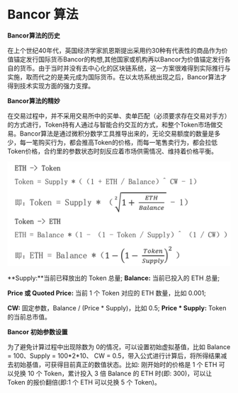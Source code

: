 # Bancor 算法


  
**Bancor算法的历史**

在上个世纪40年代，英国经济学家凯恩斯提出采用约30种有代表性的商品作为价值锚定发行国际货币Bancor的构想,其他国家或机构再以Bancor为价值锚定发行各自的货币。由于当时并没有去中心化的区块链系统，这一方案很难得到实际推行与实施，取而代之的是美元成为国际货币。在以太坊系统出现之后，Bancor算法才得到技术实现方面的强力支撑。

**Bancor算法的精妙**

在交易过程中，并不采用交易所中的买单、卖单匹配（必须要求存在交易对手方）的方式进行，Token持有人通过与智能合约交互的方式，和整个Token市场做交易。Bancor算法是通过微积分数学工具推导出来的，无论交易额度的数量是多少，每一笔购买行为，都会推高Token的价格，而每一笔售卖行为，都会拉低Token价格，合约里的参数状态时刻反应着市场供需情况、维持着价格平衡。

![](../.gitbook/assets/bancor.png)

**Supply:**当前已释放出的 Token 总量;   **Balance:** 当前已投入的 ETH 总量; 

**Price 或 Quoted Price:** 当前 1 个 Token 对应的 ETH 数量，比如 0.001; 

**CW:** 固定参数，Balance / \(Price \* Supply\)，比如 0.5; **Price \* Supply:** Token 的当前总市值。

**Bancor 初始参数设置**

为了避免计算过程中出现除数为 0的情况，可以设置初始虚拟基值，比如 Balance = 100、Supply = 100\*2\*10、 CW = 0.5，带入公式进行计算后，将所得结果减去初始基值，可获得目前真正的数值状态。比如: 刚开始时的价格是 1 个 ETH 可以兑换 10 个 Token，累计投入 3 倍 Balance 的 ETH 时\(即: 300\)，可以让 Token 的报价翻倍\(即:1 个 ETH 可以兑换 5 个 Token\)。









